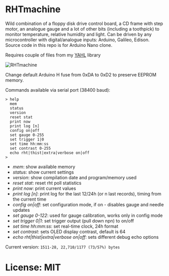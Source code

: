 # RHTmachine
Wild combination of a floppy disk drive control board, a CD frame with step motor, an analogue gauge and a lot of other bits (including a toothpick) to monitor temperature, relative humidity and light. Can be driven by any microcontroller with digital/analogue inputs: Arduino, Galileo, Edison. Source code in this repo is for Arduino Nano clone.

Requires couple of files from my [YAHL](https://github.com/achilikin/Galileo/tree/master/YAHL) library

![RHTmachine](https://rawgithub.com/achilikin/RHTmachine/master/files/rht-machine.svg)

Change default Arduino H fuse from 0xDA to 0xD2 to preserve EEPROM memory.

Commands available via serial port (38400 baud):

```
> help
  mem
  status
  version
  reset stat
  print now
  print log [n]
  config on|off
  set gauge 0-255
  set trigger 1|0
  set time hh:mm:ss
  set contrast 0-255
  echo rht|thist|extra|verbose on|off
>
```
* _mem_: show available memory
* _status_: show current settings
* _version_: show compilation date and program/memory used
* _reset stat_: reset rht poll statistics
* _print now_: print current values
* _print log [n]_: print log for the last 12/24h (or n last records), timing from the current time
* _config on|off_: set configuration mode, if on - disables gauge and needle updates
* _set gauge 0-122_: used for gauge calibration, works only in config mode
* _set trigger 0|1_: set trigger output (pull down npn) to on/off
* _set time hh:mm:ss_: set real-time clock, 24h format 
* _set contrast_: sets OLED display contrast, default is 64
* _echo rht|thist|extra|verbose on|off_: sets different debug echo options

Current version: ```1511-28, 22,710/1177 (73/57%) bytes```

# License: MIT
